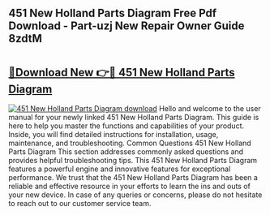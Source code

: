 ## 451 New Holland Parts Diagram Free Pdf Download - Part-uzj New Repair Owner Guide 8zdtM

# <h2><a href="http://dfk3sir.blite.top/?on=451+New+Holland+Parts+Diagram">🔗Download New 👉🔴 451 New Holland Parts Diagram</a></h2>

[![451 New Holland Parts Diagram download](https://i.imgur.com/lujVjoI.png)](http://dfk3sir.blite.top/?on=451+New+Holland+Parts+Diagram)
Hello and welcome to the user manual for your newly linked 451 New Holland Parts Diagram. This guide is here to help you master the functions and capabilities of your product. Inside, you will find detailed instructions for installation, usage, maintenance, and troubleshooting. Common Questions 451 New Holland Parts Diagram This section addresses commonly asked questions and provides helpful troubleshooting tips. This 451 New Holland Parts Diagram features a powerful engine and innovative features for exceptional performance. We trust that the 451 New Holland Parts Diagram has been a reliable and effective resource in your efforts to learn the ins and outs of your new device. In case of any queries or concerns, please do not hesitate to reach out to our customer service team.
